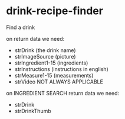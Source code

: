 # drink-recipe-finder
Find a drink

on return data we need:
- strDrink (the drink name)
- strImageSource (picture)
- strIngredient1-15 (ingredients)
- strInstructions (instructions in english)
- strMeasure1-15 (measurements)
- strVideo NOT ALWAYS APPLICABLE

on INGREDIENT SEARCH return data we need:
- strDrink
- strDrinkThumb
